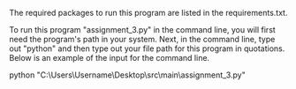 The required packages to run this program are listed in the requirements.txt.

To run this program "assignment_3.py" in the command line, you will first need the program's path in your system. Next, in the command line, type out "python" and then type out your file path for this program in quotations. Below is an example of the input for the command line.

python "C:\Users\Username\Desktop\src\main\assignment_3.py"

